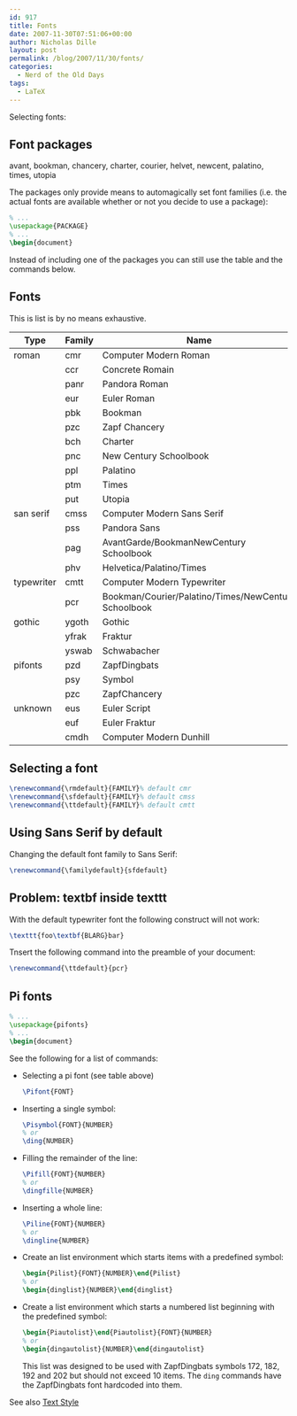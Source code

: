 ```yaml
---
id: 917
title: Fonts
date: 2007-11-30T07:51:06+00:00
author: Nicholas Dille
layout: post
permalink: /blog/2007/11/30/fonts/
categories:
  - Nerd of the Old Days
tags:
  - LaTeX
---
```

Selecting fonts:<!--more-->

## Font packages

avant, bookman, chancery, charter, courier, helvet, newcent, palatino, times, utopia

The packages only provide means to automagically set font families (i.e. the actual fonts are available whether or not you decide to use a package):

```latex
% ...
\usepackage{PACKAGE}
% ...
\begin{document}
```

Instead of including one of the packages you can still use the table and the commands below.

## Fonts

This is list is by no means exhaustive.

Type       | Family | Name
-----------|--------|-----
roman      | cmr    | Computer Modern Roman
           | ccr    | Concrete Romain
           | panr   | Pandora Roman
           | eur    | Euler Roman
           | pbk    | Bookman
           | pzc    | Zapf Chancery
           | bch    | Charter
           | pnc    | New Century Schoolbook
           | ppl    | Palatino
           | ptm    | Times
           | put    | Utopia
san serif  | cmss   | Computer Modern Sans Serif
           | pss    | Pandora Sans
           | pag    | AvantGarde/BookmanNewCentury Schoolbook
           | phv    | Helvetica/Palatino/Times
typewriter | cmtt   | Computer Modern Typewriter
           | pcr    | Bookman/Courier/Palatino/Times/NewCentury Schoolbook
gothic     | ygoth  | Gothic
           | yfrak  | Fraktur
           | yswab  | Schwabacher
pifonts    | pzd    | ZapfDingbats
           | psy    | Symbol
           | pzc    | ZapfChancery
unknown    | eus    | Euler Script
           | euf    | Euler Fraktur
           | cmdh   | Computer Modern Dunhill

## Selecting a font

```latex
\renewcommand{\rmdefault}{FAMILY}% default cmr
\renewcommand{\sfdefault}{FAMILY}% default cmss
\renewcommand{\ttdefault}{FAMILY}% default cmtt
```

## Using Sans Serif by default

Changing the default font family to Sans Serif:

```latex
\renewcommand{\familydefault}{sfdefault}
```

## Problem: textbf inside texttt

With the default typewriter font the following construct will not work:

```latex
\texttt{foo\textbf{BLARG}bar}
```

Tnsert the following command into the preamble of your document:

```latex
\renewcommand{\ttdefault}{pcr}
```

## Pi fonts

```latex
% ...
\usepackage{pifonts}
% ...
\begin{document}
```

See the following for a list of commands:

* Selecting a pi font (see table above)

  ```latex
  \Pifont{FONT}
  ```

* Inserting a single symbol:

  ```latex
  \Pisymbol{FONT}{NUMBER}
  % or
  \ding{NUMBER}
  ```

* Filling the remainder of the line:

  ```latex
  \Pifill{FONT}{NUMBER}
  % or
  \dingfille{NUMBER}
  ```

* Inserting a whole line:

  ```latex
  \Piline{FONT}{NUMBER}
  % or
  \dingline{NUMBER}
  ```

* Create an list environment which starts items with a predefined symbol:

  ```latex
  \begin{Pilist}{FONT}{NUMBER}\end{Pilist}
  % or
  \begin{dinglist}{NUMBER}\end{dinglist}
  ```

* Create a list environment which starts a numbered list beginning with the predefined symbol:

  ```latex
  \begin{Piautolist}\end{Piautolist}{FONT}{NUMBER}
  % or
  \begin{dingautolist}{NUMBER}\end{dingautolist}
  ```

  This list was designed to be used with ZapfDingbats symbols 172, 182, 192 and 202 but should not exceed 10 items. The <code class="command">ding</code> commands have the ZapfDingbats font hardcoded into them.</li> </ul>

See also [Text Style](/blog/2007/11/30/text-style/)